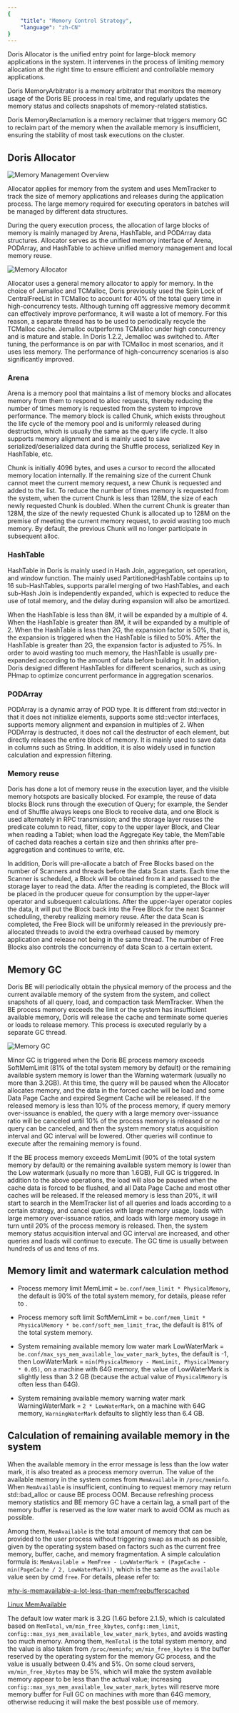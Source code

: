 ```yaml
---
{
    "title": "Memory Control Strategy",
    "language": "zh-CN"
}
---
```


<!--
Licensed to the Apache Software Foundation (ASF) under one
or more contributor license agreements.  See the NOTICE file
distributed with this work for additional information
regarding copyright ownership.  The ASF licenses this file
to you under the Apache License, Version 2.0 (the
"License"); you may not use this file except in compliance
with the License.  You may obtain a copy of the License at

  http://www.apache.org/licenses/LICENSE-2.0

Unless required by applicable law or agreed to in writing,
software distributed under the License is distributed on an
"AS IS" BASIS, WITHOUT WARRANTIES OR CONDITIONS OF ANY
KIND, either express or implied.  See the License for the
specific language governing permissions and limitations
under the License.
-->

Doris Allocator is the unified entry point for large-block memory applications in the system. It intervenes in the process of limiting memory allocation at the right time to ensure efficient and controllable memory applications.

Doris MemoryArbitrator is a memory arbitrator that monitors the memory usage of the Doris BE process in real time, and regularly updates the memory status and collects snapshots of memory-related statistics.

Doris MemoryReclamation is a memory reclaimer that triggers memory GC to reclaim part of the memory when the available memory is insufficient, ensuring the stability of most task executions on the cluster.

## Doris Allocator

![Memory Management Overview](/images/memory-management-overview.png)

Allocator applies for memory from the system and uses MemTracker to track the size of memory applications and releases during the application process. The large memory required for executing operators in batches will be managed by different data structures.

During the query execution process, the allocation of large blocks of memory is mainly managed by Arena, HashTable, and PODArray data structures. Allocator serves as the unified memory interface of Arena, PODArray, and HashTable to achieve unified memory management and local memory reuse.

![Memory Allocator](/images/memory-allocator.png)

Allocator uses a general memory allocator to apply for memory. In the choice of Jemalloc and TCMalloc, Doris previously used the Spin Lock of CentralFreeList in TCMalloc to account for 40% of the total query time in high-concurrency tests. Although turning off aggressive memory decommit can effectively improve performance, it will waste a lot of memory. For this reason, a separate thread has to be used to periodically recycle the TCMalloc cache. Jemalloc outperforms TCMalloc under high concurrency and is mature and stable. In Doris 1.2.2, Jemalloc was switched to. After tuning, the performance is on par with TCMalloc in most scenarios, and it uses less memory. The performance of high-concurrency scenarios is also significantly improved.

### Arena

Arena is a memory pool that maintains a list of memory blocks and allocates memory from them to respond to alloc requests, thereby reducing the number of times memory is requested from the system to improve performance. The memory block is called Chunk, which exists throughout the life cycle of the memory pool and is uniformly released during destruction, which is usually the same as the query life cycle. It also supports memory alignment and is mainly used to save serialized/deserialized data during the Shuffle process, serialized Key in HashTable, etc.

Chunk is initially 4096 bytes, and uses a cursor to record the allocated memory location internally. If the remaining size of the current Chunk cannot meet the current memory request, a new Chunk is requested and added to the list. To reduce the number of times memory is requested from the system, when the current Chunk is less than 128M, the size of each newly requested Chunk is doubled. When the current Chunk is greater than 128M, the size of the newly requested Chunk is allocated up to 128M on the premise of meeting the current memory request, to avoid wasting too much memory. By default, the previous Chunk will no longer participate in subsequent alloc.

### HashTable

HashTable in Doris is mainly used in Hash Join, aggregation, set operation, and window function. The mainly used PartitionedHashTable contains up to 16 sub-HashTables, supports parallel merging of two HashTables, and each sub-Hash Join is independently expanded, which is expected to reduce the use of total memory, and the delay during expansion will also be amortized.

When the HashTable is less than 8M, it will be expanded by a multiple of 4. When the HashTable is greater than 8M, it will be expanded by a multiple of 2. When the HashTable is less than 2G, the expansion factor is 50%, that is, the expansion is triggered when the HashTable is filled to 50%. After the HashTable is greater than 2G, the expansion factor is adjusted to 75%. In order to avoid wasting too much memory, the HashTable is usually pre-expanded according to the amount of data before building it. In addition, Doris designed different HashTables for different scenarios, such as using PHmap to optimize concurrent performance in aggregation scenarios.

### PODArray

PODArray is a dynamic array of POD type. It is different from std::vector in that it does not initialize elements, supports some std::vector interfaces, supports memory alignment and expansion in multiples of 2. When PODArray is destructed, it does not call the destructor of each element, but directly releases the entire block of memory. It is mainly used to save data in columns such as String. In addition, it is also widely used in function calculation and expression filtering.

### Memory reuse

Doris has done a lot of memory reuse in the execution layer, and the visible memory hotspots are basically blocked. For example, the reuse of data blocks Block runs through the execution of Query; for example, the Sender end of Shuffle always keeps one Block to receive data, and one Block is used alternately in RPC transmission; and the storage layer reuses the predicate column to read, filter, copy to the upper layer Block, and Clear when reading a Tablet; when load the Aggregate Key table, the MemTable of cached data reaches a certain size and then shrinks after pre-aggregation and continues to write, etc.

In addition, Doris will pre-allocate a batch of Free Blocks based on the number of Scanners and threads before the data Scan starts. Each time the Scanner is scheduled, a Block will be obtained from it and passed to the storage layer to read the data. After the reading is completed, the Block will be placed in the producer queue for consumption by the upper-layer operator and subsequent calculations. After the upper-layer operator copies the data, it will put the Block back into the Free Block for the next Scanner scheduling, thereby realizing memory reuse. After the data Scan is completed, the Free Block will be uniformly released in the previously pre-allocated threads to avoid the extra overhead caused by memory application and release not being in the same thread. The number of Free Blocks also controls the concurrency of data Scan to a certain extent.

## Memory GC

Doris BE will periodically obtain the physical memory of the process and the current available memory of the system from the system, and collect snapshots of all query, load, and compaction task MemTracker. When the BE process memory exceeds the limit or the system has insufficient available memory, Doris will release the cache and terminate some queries or loads to release memory. This process is executed regularly by a separate GC thread.

![Memory GC](/images/memory-gc.png)

Minor GC is triggered when the Doris BE process memory exceeds SoftMemLimit (81% of the total system memory by default) or the remaining available system memory is lower than the Warning watermark (usually no more than 3.2GB). At this time, the query will be paused when the Allocator allocates memory, and the data in the forced cache will be load and some Data Page Cache and expired Segment Cache will be released. If the released memory is less than 10% of the process memory, if query memory over-issuance is enabled, the query with a large memory over-issuance ratio will be canceled until 10% of the process memory is released or no query can be canceled, and then the system memory status acquisition interval and GC interval will be lowered. Other queries will continue to execute after the remaining memory is found.

If the BE process memory exceeds MemLimit (90% of the total system memory by default) or the remaining available system memory is lower than the Low watermark (usually no more than 1.6GB), Full GC is triggered. In addition to the above operations, the load will also be paused when the cache data is forced to be flushed, and all Data Page Cache and most other caches will be released. If the released memory is less than 20%, it will start to search in the MemTracker list of all queries and loads according to a certain strategy, and cancel queries with large memory usage, loads with large memory over-issuance ratios, and loads with large memory usage in turn until 20% of the process memory is released. Then, the system memory status acquisition interval and GC interval are increased, and other queries and loads will continue to execute. The GC time is usually between hundreds of us and tens of ms.

## Memory limit and watermark calculation method

- Process memory limit MemLimit = `be.conf/mem_limit * PhysicalMemory`, the default is 90% of the total system memory, for details, please refer to .

- Process memory soft limit SoftMemLimit = `be.conf/mem_limit * PhysicalMemory * be.conf/soft_mem_limit_frac`, the default is 81% of the total system memory.

- System remaining available memory low water mark LowWaterMark = `be.conf/max_sys_mem_available_low_water_mark_bytes`, the default is -1, then LowWaterMark = `min(PhysicalMemory - MemLimit, PhysicalMemory * 0.05)`, on a machine with 64G memory, the value of LowWaterMark is slightly less than 3.2 GB (because the actual value of `PhysicalMemory` is often less than 64G).

- System remaining available memory warning water mark WarningWaterMark = `2 * LowWaterMark`, on a machine with 64G memory, `WarningWaterMark` defaults to slightly less than 6.4 GB.

## Calculation of remaining available memory in the system

When the available memory in the error message is less than the low water mark, it is also treated as a process memory overrun. The value of the available memory in the system comes from `MemAvailable` in `/proc/meminfo`. When `MemAvailable` is insufficient, continuing to request memory may return std::bad_alloc or cause BE process OOM. Because refreshing process memory statistics and BE memory GC have a certain lag, a small part of the memory buffer is reserved as the low water mark to avoid OOM as much as possible.

Among them, `MemAvailable` is the total amount of memory that can be provided to the user process without triggering swap as much as possible, given by the operating system based on factors such as the current free memory, buffer, cache, and memory fragmentation. A simple calculation formula is: `MemAvailable = MemFree - LowWaterMark + (PageCache - min(PageCache / 2, LowWaterMark))`, which is the same as the `available` value seen by cmd `free`. For details, please refer to:

[why-is-memavailable-a-lot-less-than-memfreebufferscached](https://serverfault.com/questions/940196/why-is-memavailable-a-lot-less-than-memfreebufferscached)

[Linux MemAvailable](https://git.kernel.org/pub/scm/linux/kernel/git/torvalds/linux.git/commit/?id=34e431b0ae398fc54ea69ff85ec700722c9da773)

The default low water mark is 3.2G (1.6G before 2.1.5), which is calculated based on `MemTotal`, `vm/min_free_kbytes`, `confg::mem_limit`, `config::max_sys_mem_available_low_water_mark_bytes`, and avoids wasting too much memory. Among them, `MemTotal` is the total system memory, and the value is also taken from `/proc/meminfo`; `vm/min_free_kbytes` is the buffer reserved by the operating system for the memory GC process, and the value is usually between 0.4% and 5%. On some cloud servers, `vm/min_free_kbytes` may be 5%, which will make the system available memory appear to be less than the actual value; increasing `config::max_sys_mem_available_low_water_mark_bytes` will reserve more memory buffer for Full GC on machines with more than 64G memory, otherwise reducing it will make the best possible use of memory.
